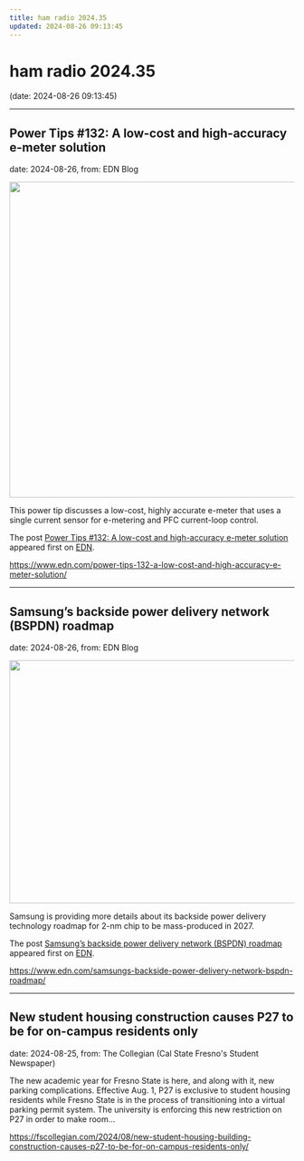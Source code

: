 ```yaml
---
title: ham radio 2024.35
updated: 2024-08-26 09:13:45
---
```


# ham radio 2024.35

(date: 2024-08-26 09:13:45)

---

## Power Tips #132: A low-cost and high-accuracy e-meter solution

date: 2024-08-26, from: EDN Blog

<img width="907" height="557" src="https://www.edn.com/wp-content/uploads/figure3-9.png?fit=907%2C557" class="webfeedsFeaturedVisual wp-post-image" alt="" style="display: block; margin-bottom: 5px; clear:both;max-width: 100%;" link_thumbnail="" decoding="async" fetchpriority="high" srcset="https://www.edn.com/wp-content/uploads/figure3-9.png?w=907 907w, https://www.edn.com/wp-content/uploads/figure3-9.png?w=300 300w, https://www.edn.com/wp-content/uploads/figure3-9.png?w=768 768w" sizes="(max-width: 907px) 100vw, 907px" /><p>This power tip discusses a low-cost, highly accurate e-meter that uses a single current sensor for e-metering and PFC current-loop control.</p>
<p>The post <a href="https://www.edn.com/power-tips-132-a-low-cost-and-high-accuracy-e-meter-solution/" data-wpel-link="internal">Power Tips #132: A low-cost and high-accuracy e-meter solution</a> appeared first on <a href="https://www.edn.com" data-wpel-link="internal">EDN</a>.</p>
 

<https://www.edn.com/power-tips-132-a-low-cost-and-high-accuracy-e-meter-solution/>

---

## Samsung’s backside power delivery network (BSPDN) roadmap

date: 2024-08-26, from: EDN Blog

<img width="644" height="429" src="https://www.edn.com/wp-content/uploads/Fig-1-samsung-foundry.jpg?fit=644%2C429" class="webfeedsFeaturedVisual wp-post-image" alt="" style="display: block; margin-bottom: 5px; clear:both;max-width: 100%;" link_thumbnail="" decoding="async" loading="lazy" srcset="https://www.edn.com/wp-content/uploads/Fig-1-samsung-foundry.jpg?w=644 644w, https://www.edn.com/wp-content/uploads/Fig-1-samsung-foundry.jpg?w=300 300w" sizes="(max-width: 644px) 100vw, 644px" /><p>Samsung is providing more details about its backside power delivery technology roadmap for 2-nm chip to be mass-produced in 2027.</p>
<p>The post <a href="https://www.edn.com/samsungs-backside-power-delivery-network-bspdn-roadmap/" data-wpel-link="internal">Samsung’s backside power delivery network (BSPDN) roadmap</a> appeared first on <a href="https://www.edn.com" data-wpel-link="internal">EDN</a>.</p>
 

<https://www.edn.com/samsungs-backside-power-delivery-network-bspdn-roadmap/>

---

## New student housing construction causes P27 to be for on-campus residents only

date: 2024-08-25, from: The Collegian (Cal State Fresno's Student Newspaper)

The new academic year for Fresno State is here, and along with it, new parking complications. Effective Aug. 1, P27 is exclusive to student housing residents while Fresno State is in the process of transitioning into a virtual parking permit system. The university is enforcing this new restriction on P27 in order to make room... 

<https://fscollegian.com/2024/08/new-student-housing-building-construction-causes-p27-to-be-for-on-campus-residents-only/>

